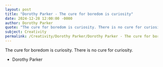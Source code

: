 ```yaml
---
layout: post
title: "Dorothy Parker - The cure for boredom is curiosity"
date: 2024-12-28 12:00:00 -0000
author: Dorothy Parker
quote: "The cure for boredom is curiosity. There is no cure for curiosity."
subject: Creativity
permalink: /Creativity/Dorothy Parker/Dorothy Parker - The cure for boredom is curiosity
---
```


The cure for boredom is curiosity. There is no cure for curiosity.

- Dorothy Parker
